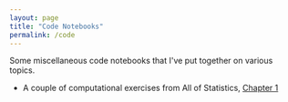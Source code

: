 ```yaml
---
layout: page
title: "Code Notebooks"
permalink: /code
---
```


Some miscellaneous code notebooks that I've put together on various topics.

- A couple of computational exercises from All of Statistics, [Chapter 1](docs/code/all_of_stats_ch1.ipynb)

